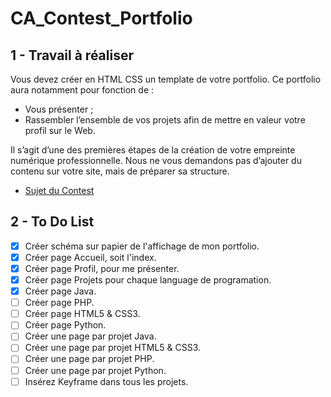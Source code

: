 # CA_Contest_Portfolio

## 1 - Travail à réaliser

Vous devez créer en HTML CSS un template de votre portfolio.
Ce portfolio aura notamment pour fonction de :

- Vous présenter ;
- Rassembler l’ensemble de vos projets afin de mettre en valeur votre profil sur le Web.

Il s’agit d’une des premières étapes de la création de votre empreinte numérique professionnelle.
Nous ne vous demandons pas d’ajouter du contenu sur votre site, mais de préparer sa structure.

- [Sujet du Contest](enoncer.pdf)

## 2 - To Do List 

- [x] Créer schéma sur papier de l'affichage de mon portfolio.
- [x] Créer page Accueil, soit l'index.
- [x] Créer page Profil, pour me présenter.
- [x] Créer page Projets pour chaque language de programation.
- [x] Créer page Java.
- [ ] Créer page PHP.
- [ ] Créer page HTML5 & CSS3.
- [ ] Créer page Python.
- [ ] Créer une page par projet Java.
- [ ] Créer une page par projet HTML5 & CSS3.
- [ ] Créer une page par projet PHP.
- [ ] Créer une page par projet Python.
- [ ] Insérez Keyframe dans tous les projets.
